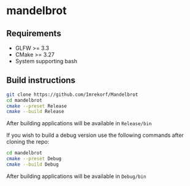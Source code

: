 # mandelbrot

## Requirements
- GLFW  >= 3.3
- CMake >= 3.27
- System supporting bash

## Build instructions
```bash
git clone https://github.com/Imrekorf/Mandelbrot
cd mandelbrot
cmake --preset Release
cmake --build Release
```
After building applications will be available in ```Release/bin```

If you wish to build a debug version use the following commands after cloning the repo:
```bash
cd mandelbrot
cmake --preset Debug
cmake --build Debug
```

After building applications will be available in ```Debug/bin```